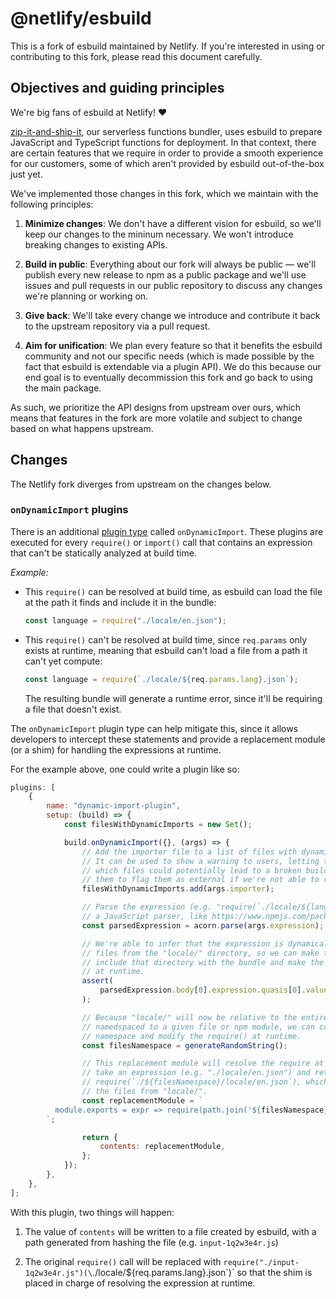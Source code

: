 # @netlify/esbuild

This is a fork of esbuild maintained by Netlify. If you're interested in using or contributing to this fork, please read this document carefully.

## Objectives and guiding principles

We're big fans of esbuild at Netlify! ❤️

[zip-it-and-ship-it](https://github.com/netlify/zip-it-and-ship-it), our serverless functions bundler, uses esbuild to prepare JavaScript and TypeScript functions for deployment. In that context, there are certain features that we require in order to provide a smooth experience for our customers, some of which aren't provided by esbuild out-of-the-box just yet.

We've implemented those changes in this fork, which we maintain with the following principles:

1. **Minimize changes**: We don't have a different vision for esbuild, so we'll keep our changes to the mininum necessary. We won't introduce breaking changes to existing APIs.

2. **Build in public**: Everything about our fork will always be public — we'll publish every new release to npm as a public package and we'll use issues and pull requests in our public repository to discuss any changes we're planning or working on.

3. **Give back**: We'll take every change we introduce and contribute it back to the upstream repository via a pull request.

4. **Aim for unification**: We plan every feature so that it benefits the esbuild community and not our specific needs (which is made possible by the fact that esbuild is extendable via a plugin API). We do this because our end goal is to eventually decommission this fork and go back to using the main package.

As such, we prioritize the API designs from upstream over ours, which means that features in the fork are more volatile and subject to change based on what happens upstream.

## Changes

The Netlify fork diverges from upstream on the changes below.

### `onDynamicImport` plugins

There is an additional [plugin type](https://esbuild.github.io/plugins/#using-plugins) called `onDynamicImport`. These plugins are executed for every `require()` or `import()` call that contains an expression that can't be statically analyzed at build time.

_Example:_

- This `require()` can be resolved at build time, as esbuild can load the file at the path it finds and include it in the bundle:

  ```js
  const language = require("./locale/en.json");
  ```

- This `require()` can't be resolved at build time, since `req.params` only exists at runtime, meaning that esbuild can't load a file from a path it can't yet compute:

  ```js
  const language = require(`./locale/${req.params.lang}.json`);
  ```

  The resulting bundle will generate a runtime error, since it'll be requiring a file that doesn't exist.

The `onDynamicImport` plugin type can help mitigate this, since it allows developers to intercept these statements and provide a replacement module (or a shim) for handling the expressions at runtime.

For the example above, one could write a plugin like so:

```js
plugins: [
	{
		name: "dynamic-import-plugin",
		setup: (build) => {
			const filesWithDynamicImports = new Set();

			build.onDynamicImport({}, (args) => {
				// Add the importer file to a list of files with dynamic imports.
				// It can be used to show a warning to users, letting them know
				// which files could potentially lead to a broken build, prompting
				// them to flag them as external if we're not able to resolve them.
				filesWithDynamicImports.add(args.importer);

				// Parse the expression (e.g. "require(`./locale/${language}.json`)") with
				// a JavaScript parser, like https://www.npmjs.com/package/acorn.
				const parsedExpression = acorn.parse(args.expression);

				// We're able to infer that the expression is dynamically loading
				// files from the "locale/" directory, so we can make the choice to
				// include that directory with the bundle and make the require work
				// at runtime.
				assert(
					parsedExpression.body[0].expression.quasis[0].value === "./locale/"
				);

				// Because "locale/" will now be relative to the entire bundle and not
				// namedspaced to a given file or npm module, we can create our own
				// namespace and modify the require() at runtime.
				const filesNamespace = generateRandomString();

				// This replacement module will resolve the require at runtime. It will
				// take an expression (e.g. "./locale/en.json") and return the value of
				// require(`./${filesNamespace}/locale/en.json`), which is where we'll place
				// the files from "locale/".
				const replacementModule = `
          module.exports = expr => require(path.join('${filesNamespace}', expr))
        `;

				return {
					contents: replacementModule,
				};
			});
		},
	},
];
```

With this plugin, two things will happen:

1. The value of `contents` will be written to a file created by esbuild, with a path generated from hashing the file (e.g. `input-1q2w3e4r.js`)

2. The original `require()` call will be replaced with `require("./input-1q2w3e4r.js")(\`./locale/${req.params.lang}.json\`)` so that the shim is placed in charge of resolving the expression at runtime.
